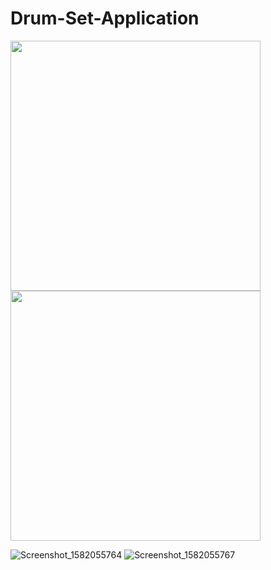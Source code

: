 # Drum-Set-Application

<img src="https://user-images.githubusercontent.com/53492853/76245475-f7628480-6261-11ea-914b-0d89bf8c4e21.png" width="400">
<img src="https://user-images.githubusercontent.com/53492853/76245654-43adc480-6262-11ea-92d9-6e3567937ef2.png" width="400">

![Screenshot_1582055764](https://user-images.githubusercontent.com/53492853/76245475-f7628480-6261-11ea-914b-0d89bf8c4e21.png)
![Screenshot_1582055767](https://user-images.githubusercontent.com/53492853/76245654-43adc480-6262-11ea-92d9-6e3567937ef2.png)
